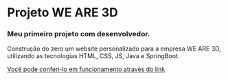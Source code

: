 <h1>Projeto WE ARE 3D</h1> 
<h3>Meu primeiro projeto com desenvolvedor.</h3>

Construção do zero um website personalizado para a empresa WE ARE 3D, utilizando as tecnologias HTML, CSS, JS, Java e SpringBoot.

<a href="https://weare3d.netlify.app" target="_blank">Você pode conferi-lo em funcionamento através do link</a>

